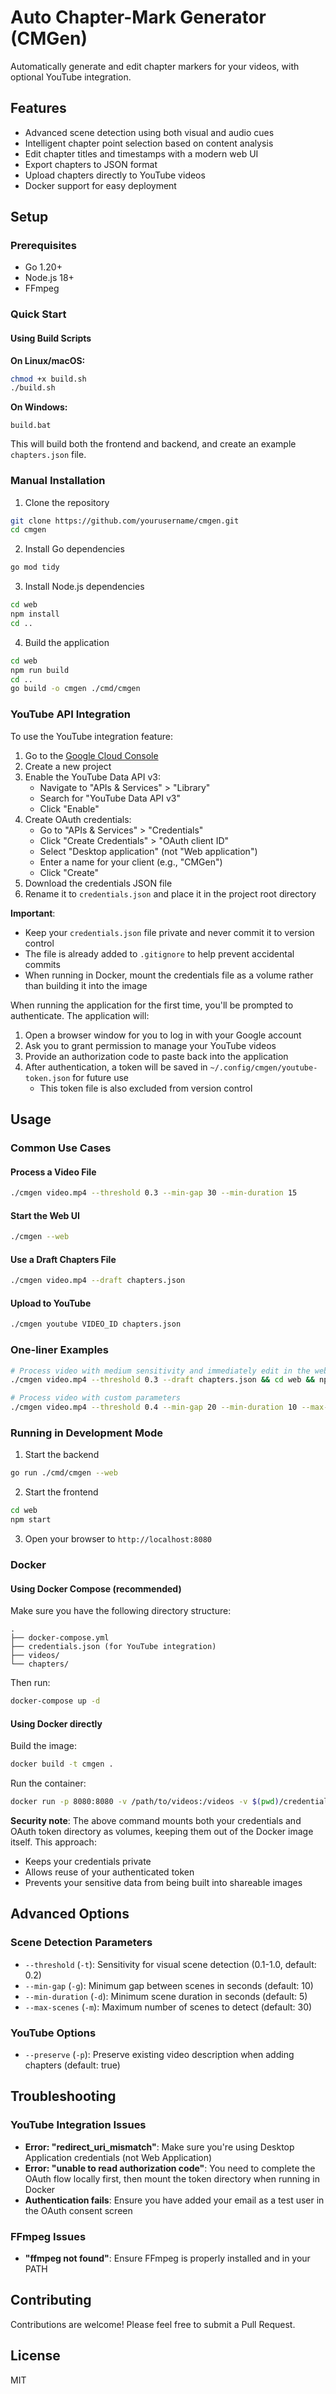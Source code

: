# Auto Chapter-Mark Generator (CMGen)

Automatically generate and edit chapter markers for your videos, with optional YouTube integration.

## Features

- Advanced scene detection using both visual and audio cues
- Intelligent chapter point selection based on content analysis
- Edit chapter titles and timestamps with a modern web UI
- Export chapters to JSON format
- Upload chapters directly to YouTube videos
- Docker support for easy deployment

## Setup

### Prerequisites

- Go 1.20+
- Node.js 18+
- FFmpeg

### Quick Start

#### Using Build Scripts

**On Linux/macOS:**
```bash
chmod +x build.sh
./build.sh
```

**On Windows:**
```
build.bat
```

This will build both the frontend and backend, and create an example `chapters.json` file.

### Manual Installation

1. Clone the repository
```bash
git clone https://github.com/yourusername/cmgen.git
cd cmgen
```

2. Install Go dependencies
```bash
go mod tidy
```

3. Install Node.js dependencies
```bash
cd web
npm install
cd ..
```

4. Build the application
```bash
cd web
npm run build
cd ..
go build -o cmgen ./cmd/cmgen
```

### YouTube API Integration

To use the YouTube integration feature:

1. Go to the [Google Cloud Console](https://console.cloud.google.com/)
2. Create a new project
3. Enable the YouTube Data API v3:
   - Navigate to "APIs & Services" > "Library"
   - Search for "YouTube Data API v3"
   - Click "Enable"
4. Create OAuth credentials:
   - Go to "APIs & Services" > "Credentials"
   - Click "Create Credentials" > "OAuth client ID"
   - Select "Desktop application" (not "Web application")
   - Enter a name for your client (e.g., "CMGen")
   - Click "Create"
5. Download the credentials JSON file
6. Rename it to `credentials.json` and place it in the project root directory

**Important**: 
- Keep your `credentials.json` file private and never commit it to version control
- The file is already added to `.gitignore` to help prevent accidental commits
- When running in Docker, mount the credentials file as a volume rather than building it into the image

When running the application for the first time, you'll be prompted to authenticate. The application will:
1. Open a browser window for you to log in with your Google account
2. Ask you to grant permission to manage your YouTube videos
3. Provide an authorization code to paste back into the application
4. After authentication, a token will be saved in `~/.config/cmgen/youtube-token.json` for future use
   - This token file is also excluded from version control

## Usage

### Common Use Cases

#### Process a Video File
```bash
./cmgen video.mp4 --threshold 0.3 --min-gap 30 --min-duration 15
```

#### Start the Web UI
```bash
./cmgen --web
```

#### Use a Draft Chapters File
```bash
./cmgen video.mp4 --draft chapters.json
```

#### Upload to YouTube
```bash
./cmgen youtube VIDEO_ID chapters.json
```

### One-liner Examples

```bash
# Process video with medium sensitivity and immediately edit in the web UI
./cmgen video.mp4 --threshold 0.3 --draft chapters.json && cd web && npm start

# Process video with custom parameters
./cmgen video.mp4 --threshold 0.4 --min-gap 20 --min-duration 10 --max-scenes 15
```

### Running in Development Mode

1. Start the backend
```bash
go run ./cmd/cmgen --web
```

2. Start the frontend
```bash
cd web
npm start
```

3. Open your browser to `http://localhost:8080`

### Docker

#### Using Docker Compose (recommended)

Make sure you have the following directory structure:
```
.
├── docker-compose.yml
├── credentials.json (for YouTube integration)
├── videos/
└── chapters/
```

Then run:
```bash
docker-compose up -d
```

#### Using Docker directly

Build the image:
```bash
docker build -t cmgen .
```

Run the container:
```bash
docker run -p 8080:8080 -v /path/to/videos:/videos -v $(pwd)/credentials.json:/app/credentials.json -v $HOME/.config/cmgen:/app/.config/cmgen cmgen --web
```


**Security note**: The above command mounts both your credentials and OAuth token directory as volumes, keeping them out of the Docker image itself. This approach:
- Keeps your credentials private
- Allows reuse of your authenticated token
- Prevents your sensitive data from being built into shareable images

## Advanced Options

### Scene Detection Parameters

- `--threshold` (`-t`): Sensitivity for visual scene detection (0.1-1.0, default: 0.2)
- `--min-gap` (`-g`): Minimum gap between scenes in seconds (default: 10)
- `--min-duration` (`-d`): Minimum scene duration in seconds (default: 5)
- `--max-scenes` (`-m`): Maximum number of scenes to detect (default: 30)

### YouTube Options

- `--preserve` (`-p`): Preserve existing video description when adding chapters (default: true)

## Troubleshooting

### YouTube Integration Issues

- **Error: "redirect_uri_mismatch"**: Make sure you're using Desktop Application credentials (not Web Application)
- **Error: "unable to read authorization code"**: You need to complete the OAuth flow locally first, then mount the token directory when running in Docker
- **Authentication fails**: Ensure you have added your email as a test user in the OAuth consent screen

### FFmpeg Issues

- **"ffmpeg not found"**: Ensure FFmpeg is properly installed and in your PATH

## Contributing

Contributions are welcome! Please feel free to submit a Pull Request.

## License

MIT 
